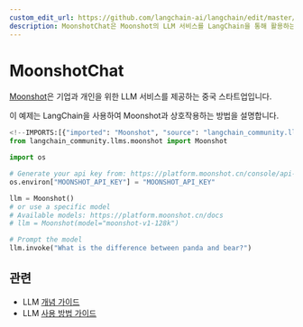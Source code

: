 ```yaml
---
custom_edit_url: https://github.com/langchain-ai/langchain/edit/master/docs/docs/integrations/llms/moonshot.ipynb
description: MoonshotChat은 Moonshot의 LLM 서비스를 LangChain을 통해 활용하는 방법을 설명하는 문서입니다.
---
```


# MoonshotChat

[Moonshot](https://platform.moonshot.cn/)은 기업과 개인을 위한 LLM 서비스를 제공하는 중국 스타트업입니다.

이 예제는 LangChain을 사용하여 Moonshot과 상호작용하는 방법을 설명합니다.

```python
<!--IMPORTS:[{"imported": "Moonshot", "source": "langchain_community.llms.moonshot", "docs": "https://api.python.langchain.com/en/latest/llms/langchain_community.llms.moonshot.Moonshot.html", "title": "MoonshotChat"}]-->
from langchain_community.llms.moonshot import Moonshot
```


```python
import os

# Generate your api key from: https://platform.moonshot.cn/console/api-keys
os.environ["MOONSHOT_API_KEY"] = "MOONSHOT_API_KEY"
```


```python
llm = Moonshot()
# or use a specific model
# Available models: https://platform.moonshot.cn/docs
# llm = Moonshot(model="moonshot-v1-128k")
```


```python
# Prompt the model
llm.invoke("What is the difference between panda and bear?")
```


## 관련

- LLM [개념 가이드](/docs/concepts/#llms)
- LLM [사용 방법 가이드](/docs/how_to/#llms)